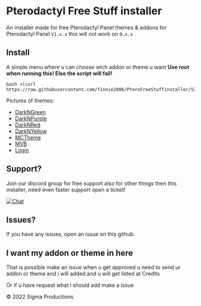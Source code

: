 # Pterodactyl Free Stuff installer
An installer made for free Pterodactyl Panel themes & addons for Pterodactyl Panel ``V1.x.x`` this will not work on ``0.x.x``



## Install
A simple menu where u can choose wich addon or theme u want
**Use root when running this! Else the script will fail!**  
```
bash <(curl https://raw.githubusercontent.com/finnie2006/PteroFreeStuffinstaller/V2/resources/script.sh)
```

Pictures of themes:
- [DarkNGreen](https://github.com/finnie2006/PteroFreeStuffinstaller/blob/V2/theme-images/darkngreen.md)
- [DarkNPurple](https://github.com/finnie2006/PteroFreeStuffinstaller/blob/V2/theme-images/darknpurple.md)
- [DarkNRed](https://github.com/finnie2006/PteroFreeStuffinstaller/blob/V2/theme-images/darknred.md)
- [DarkNYellow](https://github.com/finnie2006/PteroFreeStuffinstaller/blob/V2/theme-images/darknyellow.md)
- [MCTheme](https://github.com/finnie2006/PteroFreeStuffinstaller/blob/V2/theme-images/mctheme.md)
- [MVB](https://github.com/finnie2006/PteroFreeStuffinstaller/blob/V2/theme-images/mvb.md)
- [Login](https://github.com/finnie2006/PteroFreeStuffinstaller/blob/V2/theme-images/login.md)
  

## Support?
Join our discord group for free support also for other things then this installer, need even faster support open a ticket!

[![Chat](https://img.shields.io/badge/chat-on%20discord-7289da.svg)](https://discord.gg/5t3KaGX8Bx)

## Issues?
If you have any issues, open an issue on this github.

## I want my addon or theme in here
That is possible make an issue when u get approved u need to send ur addon or theme and i will added and u will get listed at Credits

Or if u have request what i should add make a issue


© 2022 Sigma Productions
